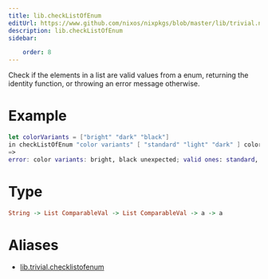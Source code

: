 ```yaml
---
title: lib.checkListOfEnum
editUrl: https://www.github.com/nixos/nixpkgs/blob/master/lib/trivial.nix#L552C21
description: lib.checkListOfEnum
sidebar:

    order: 8
---
```


Check if the elements in a list are valid values from a enum, returning the identity function, or throwing an error message otherwise.

# Example

```nix
let colorVariants = ["bright" "dark" "black"]
in checkListOfEnum "color variants" [ "standard" "light" "dark" ] colorVariants;
=>
error: color variants: bright, black unexpected; valid ones: standard, light, dark
```

# Type

```haskell
String -> List ComparableVal -> List ComparableVal -> a -> a
```


# Aliases

- [lib.trivial.checklistofenum](/nix-doc-comments/reference/lib/trivial/lib-trivial-checklistofenum)


